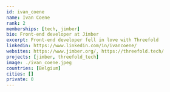 ```yaml
---
id: ivan_coene
name: Ivan Coene
rank: 2
memberships: [tech, jimber]
bio: Front-end developer at Jimber
excerpt: Front-end developer fell in love with Threefold  
linkedin: https://www.linkedin.com/in/ivancoene/
websites: https://www.jimber.org/, https://threefold.tech/
projects: [jimber, threefold_tech]
image: ./ivan_coene.jpeg
countries: [Belgium]
cities: []
private: 0
---
```

